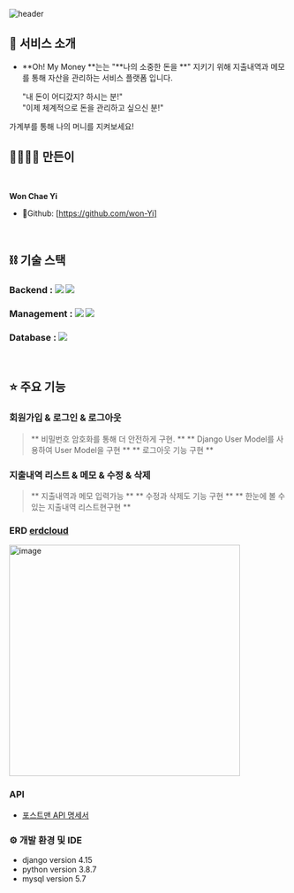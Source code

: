 ![header](https://capsule-render.vercel.app/api?text=Oh!My-%Money!&animation=fadeIn )

## :star2: 서비스 소개
- **Oh! My Money **는는 "**나의 소중한 돈을 **" 지키기 위해 지출내역과 메모를 통해 자산을 관리하는 서비스 플랫폼 입니다.

  "내 돈이 어디갔지? 하시는 분!"
  <br>
  "이제 체계적으로 돈을 관리하고 싶으신 분!"
  
가계부를 통해 나의 머니를 지켜보세요! 

## 👨‍👨‍👧‍👦 만든이

<br>

**Won Chae Yi**

- 🐰Github: [https://github.com/won-Yi]
  
<br>

## ****⛓ 기술 스택****

### Backend : <img src="https://img.shields.io/badge/python 3.10.8-3776AB?style=for-the-badge&logo=python&logoColor=white"> <img src="https://img.shields.io/badge/django 4.1.3-092E20?style=for-the-badge&logo=django&logoColor=white"> 
### Management : <img src="https://img.shields.io/badge/github-181717?style=for-the-badge&logo=github&logoColor=white"> <img src="https://img.shields.io/badge/git-F05032?style=for-the-badge&logo=git&logoColor=white">
### Database : <img src="https://img.shields.io/badge/mysql 14.5-0000FF?style=for-the-badge&logo=mysql&logoColor=white">

<br>

## ⭐️ 주요 기능
### 회원가입 & 로그인 & 로그아웃
> ** 비밀번호 암호화를 통해 더 안전하게 구현. **
> ** Django User Model를 사용하여 User Model을 구현 **
> ** 로그아웃 기능 구현 **


###  지출내역 리스트 & 메모 & 수정 & 삭제
> ** 지출내역과 메모 입력가능 **
> ** 수정과 삭제도 기능 구현 **
> ** 한눈에 볼 수 있는 지출내역 리스트현구현 **


### ERD [erdcloud](https://www.erdcloud.com/d/oRmwvLHmmbHqwMRet)

<img width="418" alt="image" src="https://user-images.githubusercontent.com/96399461/211011873-43849c53-d987-404f-ab2d-4db7281eb184.png">

### API

- [포스트맨 API 명세서](https://documenter.getpostman.com/view/24047799/2s8Z6vaaoD#2e63975f-b955-487a-9904-e93c3b0e8ef7)
  

### ⚙​ 개발 환경 및 IDE

- django version 4.15
- python version 3.8.7
- mysql version 5.7



